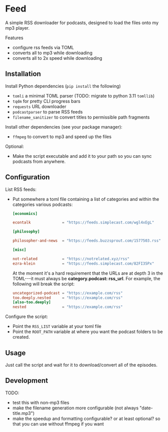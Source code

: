 Feed
====

A simple RSS downloader for podcasts, designed to load the files onto my mp3
player.

Features

* configure rss feeds via TOML
* converts all to mp3 while downloading
* converts all to 2x speed while downloading

Installation
------------

Install Python dependencies (`pip install` the following)

* `tomli` a minimal TOML parser (TODO: migrate to python 3.11 `tomllib`)
* `tqdm` for pretty CLI progress bars
* `requests` URL downloader
* `podcastparser` to parse RSS feeds
* `filename_sanitizer` to convert titles to permissible path fragments

Install other dependencies (see your package manager):

* `ffmpeg` to convert to mp3 and speed up the files

Optional:

* Make the script executable and add it to your path so you can sync podcasts
  from anywhere.

Configuration
-------------

List RSS feeds:

* Put somewhere a toml file containing a list of categories and within the
  categories various podcasts:

  ```toml
  [economics]

  econtalk              = "https://feeds.simplecast.com/wgl4xEgL"

  [philosophy]

  philosopher-and-news  = "https://feeds.buzzsprout.com/1577503.rss"
  
  [misc]

  not-related           = "https://notrelated.xyz/rss"
  ezra-klein            = "https://feeds.simplecast.com/82FI35Px"
  ```

  At the moment it's a hard requirement that the URLs are at depth 3 in the
  TOML---it must always be **category.podcast: rss_url**.
  For example, the following will break the script:

  ```toml
  uncategorized-podcast = "https://example.com/rss"
  too.deeply.nested     = "https://example.com/rss"
  [also-too.deeply]
  nested                = "https://example.com/rss"
  ```

Configure the script:

* Point the `RSS_LIST` variable at your toml file
* Point the `ROOT_PATH` variable at where you want the podcast folders to be
  created.

Usage
-----

Just call the script and wait for it to download/convert all of the episodes.

Development
-----------

TODO:

* test this with non-mp3 files
* make the filename generation more configurable (not always "date-title.mp3")
* make the speedup and formatting configurable? or at least optional? so that
  you can use without ffmpeg if you want
